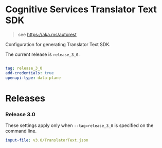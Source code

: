 # Cognitive Services Translator Text SDK

> see https://aka.ms/autorest

Configuration for generating Translator Text SDK.

The current release is `release_3_0`.

``` yaml

tag: release_3_0
add-credentials: true
openapi-type: data-plane
```

# Releases

### Release 3.0
These settings apply only when `--tag=release_3_0` is specified on the command line.

``` yaml $(tag) == 'release_3_0'
input-file: v3.0/TranslatorText.json
```
